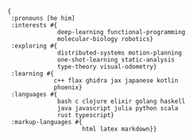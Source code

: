 ```edn
{
 :pronouns [he him]
 :interests #{
              deep-learning functional-programming
              molecular-biology robotics}
 :exploring #{
              distributed-systems motion-planning
              one-shot-learning static-analysis
              type-theory visual-odometry}
 :learning #{
             c++ flax ghidra jax japanese kotlin
             phoenix}
 :languages #{
              bash c clojure elixir golang haskell
              java javascript julia python scala
              rust typescript}
 :markup-languages #{
                     html latex markdown}}
```

<!--
**HktOverload/HktOverload** is a ✨ _special_ ✨ repository because its `README.md` (this file) appears on your GitHub profile.

Here are some ideas to get you started:

- 🔭 I’m currently working on ...
- 🌱 I’m currently learning ...
- 👯 I’m looking to collaborate on ...
- 🤔 I’m looking for help with ...
- 💬 Ask me about ...
- 📫 How to reach me: ...
- 😄 Pronouns: ...
- ⚡ Fun fact: ...
-->
